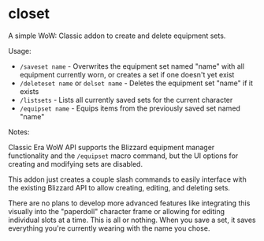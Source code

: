 # closet
A simple WoW: Classic addon to create and delete equipment sets.

Usage:

* `/saveset name` - Overwrites the equipment set named "name" with all equipment currently worn, or creates a set if one doesn't yet exist
* `/deleteset name` or `delset name` - Deletes the equipment set "name" if it exists
* `/listsets` - Lists all currently saved sets for the current character
* `/equipset name` - Equips items from the previously saved set named "name"

Notes:

Classic Era WoW API supports the Blizzard equipment manager functionality and the `/equipset` macro command, but the UI options for creating and modifying sets are disabled.

This addon just creates a couple slash commands to easily interface with the existing Blizzard API to allow creating, editing, and deleting sets.

There are no plans to develop more advanced features like integrating this visually into the "paperdoll" character frame or allowing for editing individual slots at a time. This is all or nothing. When you save a set, it saves everything you're currently wearing with the name you chose.